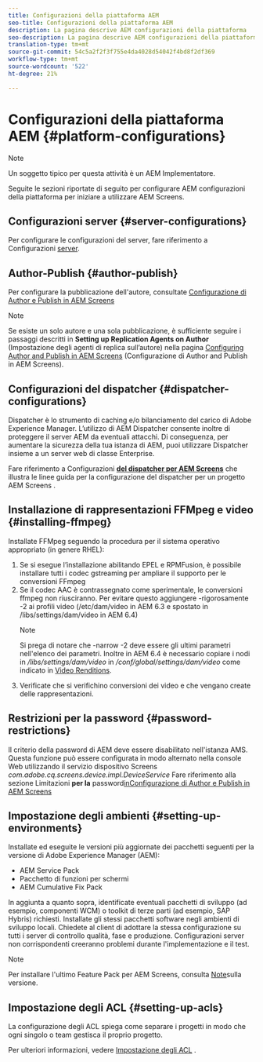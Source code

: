 ```yaml
---
title: Configurazioni della piattaforma AEM
seo-title: Configurazioni della piattaforma AEM
description: La pagina descrive AEM configurazioni della piattaforma
seo-description: La pagina descrive AEM configurazioni della piattaforma
translation-type: tm+mt
source-git-commit: 54c5a2f2f3f755e4da4028d54042f4bd8f2df369
workflow-type: tm+mt
source-wordcount: '522'
ht-degree: 21%

---
```


# Configurazioni della piattaforma AEM  {#platform-configurations}

>[!NOTE]
>
>Un soggetto tipico per questa attività è un AEM Implementatore.

Seguite le sezioni riportate di seguito per configurare AEM configurazioni della piattaforma per iniziare a utilizzare  AEM Screens.

## Configurazioni server {#server-configurations}

Per configurare le configurazioni del server, fare riferimento a Configurazioni [server](https://helpx.adobe.com/experience-manager/6-5/screens/using/configuring-screens-introduction.html#ServerConfiguration).

## Author-Publish {#author-publish}

Per configurare la pubblicazione dell&#39;autore, consultate [Configurazione di Author e Publish in  AEM Screens](https://helpx.adobe.com/it/experience-manager/6-5/screens/using/author-and-publish.html)

>[!NOTE]
>
>Se esiste un solo autore e una sola pubblicazione, è sufficiente seguire i passaggi descritti in **Setting up Replication Agents on Author** (Impostazione degli agenti di replica sull’autore) nella pagina [Configuring Author and Publish in AEM Screens](https://helpx.adobe.com/it/experience-manager/6-5/screens/using/author-and-publish.html) (Configurazione di Author and Publish in AEM Screens).

## Configurazioni del dispatcher {#dispatcher-configurations}

Dispatcher è lo strumento di caching e/o bilanciamento del carico di Adobe Experience Manager. L’utilizzo di AEM Dispatcher consente inoltre di proteggere il server AEM da eventuali attacchi. Di conseguenza, per aumentare la sicurezza della tua istanza di AEM, puoi utilizzare Dispatcher insieme a un server web di classe Enterprise.

Fare riferimento a Configurazioni **[del dispatcher per  AEM Screens](https://helpx.adobe.com/experience-manager/6-5/screens/using/dispatcher-configurations-aem-screens.html)** che illustra le linee guida per la configurazione del dispatcher per un progetto AEM Screens .

## Installazione di rappresentazioni FFMpeg e video {#installing-ffmpeg}

Installate FFMpeg seguendo la procedura per il sistema operativo appropriato (in genere RHEL):

1. Se si esegue l’installazione abilitando EPEL e RPMFusion, è possibile installare tutti i codec gstreaming per ampliare il supporto per le conversioni FFmpeg
1. Se il codec AAC è contrassegnato come sperimentale, le conversioni ffmpeg non riusciranno. Per evitare questo aggiungere -rigorosamente -2 ai profili video (/etc/dam/video in AEM 6.3 e spostato in /libs/settings/dam/video in AEM 6.4)
   >[!NOTE]
   >
   > Si prega di notare che -narrow -2 deve essere gli ultimi parametri nell&#39;elenco dei parametri. Inoltre in AEM 6.4 è necessario copiare i nodi in */libs/settings/dam/video* in */conf/global/settings/dam/video* come indicato in [Video Renditions](https://helpx.adobe.com/experience-manager/6-5/screens/using/generating-renditions.html).
1. Verificate che si verifichino conversioni dei video e che vengano create delle rappresentazioni.

## Restrizioni per la password {#password-restrictions}

Il criterio della password di AEM deve essere disabilitato nell&#39;istanza AMS. Questa funzione può essere configurata in modo alternato nella console Web utilizzando il servizio dispositivo Screens *com.adobe.cq.screens.device.impl.DeviceService* Fare riferimento alla sezione Limitazioni **per la** password[inConfigurazione di Author e Publish in  AEM Screens](https://helpx.adobe.com/it/experience-manager/6-5/screens/using/author-and-publish.html)

## Impostazione degli ambienti {#setting-up-environments}

Installate ed eseguite le versioni più aggiornate dei pacchetti seguenti per la versione di Adobe Experience Manager (AEM):

* AEM Service Pack
* Pacchetto di funzioni per schermi
* AEM Cumulative Fix Pack

In aggiunta a quanto sopra, identificate eventuali pacchetti di sviluppo (ad esempio, componenti WCM) o toolkit di terze parti (ad esempio, SAP Hybris) richiesti.
Installate gli stessi pacchetti software negli ambienti di sviluppo locali. Chiedete al client di adottare la stessa configurazione su tutti i server di controllo qualità, fase e produzione. Configurazioni server non corrispondenti creeranno problemi durante l&#39;implementazione e il test.

>[!NOTE]
>
>Per installare l&#39;ultimo Feature Pack per  AEM Screens, consulta [Note](https://helpx.adobe.com/experience-manager/6-5/screens/user-guide.html?topic=/experience-manager/6-5/screens/morehelp/release-notes.ug.js)sulla versione.

## Impostazione degli ACL {#setting-up-acls}

La configurazione degli ACL spiega come separare i progetti in modo che ogni singolo o team gestisca il proprio progetto.

Per ulteriori informazioni, vedere [Impostazione degli ACL](https://helpx.adobe.com/experience-manager/6-5/screens/using/setting-up-acls.html) .
